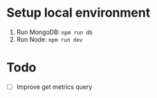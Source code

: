 # Setup local environment
1. Run MongoDB: ```npm run db```
2. Run Node: ```npm run dev```

# Todo
- [ ] Improve get metrics query
